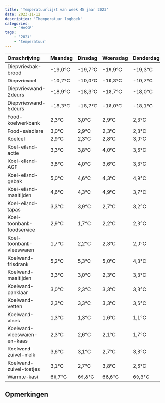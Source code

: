```yaml
---
title: 'Temperatuurlijst van week 45 jaar 2023'
date: 2023-11-12
description: 'Themperatuur logboek'
categories:
    - 'HACCP'
tags:
    - '2023'
    - 'temperatuur'
---
```

|Omschrijving|Maandag|Dinsdag|Woensdag|Donderdag|Vrijdag|Zaterdag|Zondag|
|:---|:---|:---|:---|:---|:---|:---|:---|
|Diepvriesbak-brood|-19,0°C|-19,7°C|-19,9°C|-19,3°C|-19,7°C|-19,0°C|-19,1°C|
|Diepvriescel|-19,7°C|-19,9°C|-19,3°C|-19,7°C|-19,0°C|-19,1°C|-19,7°C|
|Diepvrieswand-2deurs|-18,9°C|-18,3°C|-18,7°C|-18,0°C|-18,1°C|-18,7°C|-18,2°C|
|Diepvrieswand-5deurs|-18,3°C|-18,7°C|-18,0°C|-18,1°C|-18,7°C|-18,2°C|-18,0°C|
|Food-koelwerkbank|2,3°C|3,0°C|2,9°C|2,3°C|2,8°C|3,0°C|2,6°C|
|Food-saladiare|3,0°C|2,9°C|2,3°C|2,8°C|3,0°C|2,6°C|2,3°C|
|Koelcel|2,9°C|2,3°C|2,8°C|3,0°C|2,6°C|2,3°C|2,9°C|
|Koel-eiland-actie|3,3°C|3,8°C|4,0°C|3,6°C|3,3°C|3,9°C|2,7°C|
|Koel-eiland-AGF|3,8°C|4,0°C|3,6°C|3,3°C|3,9°C|2,7°C|3,2°C|
|Koel-eiland-gebak|5,0°C|4,6°C|4,3°C|4,9°C|3,7°C|4,2°C|4,3°C|
|Koel-eiland-maaltijden|4,6°C|4,3°C|4,9°C|3,7°C|4,2°C|4,3°C|4,0°C|
|Koel-eiland-tapas|3,3°C|3,9°C|2,7°C|3,2°C|3,3°C|3,0°C|2,3°C|
|Koel-toonbank-foodservice|2,9°C|1,7°C|2,2°C|2,3°C|2,0°C|1,3°C|2,3°C|
|Koel-toonbank-vleeswaren|1,7°C|2,2°C|2,3°C|2,0°C|1,3°C|2,3°C|2,3°C|
|Koelwand-frisdrank|5,2°C|5,3°C|5,0°C|4,3°C|5,3°C|5,3°C|5,6°C|
|Koelwand-maaltijden|3,3°C|3,0°C|2,3°C|3,3°C|3,3°C|3,6°C|3,1°C|
|Koelwand-panklaar|3,0°C|2,3°C|3,3°C|3,3°C|3,6°C|3,1°C|2,7°C|
|Koelwand-vetten|2,3°C|3,3°C|3,3°C|3,6°C|3,1°C|2,7°C|3,8°C|
|Koelwand-vlees|1,3°C|1,3°C|1,6°C|1,1°C|0,7°C|1,8°C|0,6°C|
|Koelwand-vleeswaren-en-kaas|2,3°C|2,6°C|2,1°C|1,7°C|2,8°C|1,6°C|2,3°C|
|Koelwand-zuivel-melk|3,6°C|3,1°C|2,7°C|3,8°C|2,6°C|3,3°C|3,8°C|
|Koelwand-zuivel-toetjes|3,1°C|2,7°C|3,8°C|2,6°C|3,3°C|3,8°C|3,9°C|
|Warmte-kast|68,7°C|69,8°C|68,6°C|69,3°C|69,8°C|69,9°C|69,9°C|

## Opmerkingen


